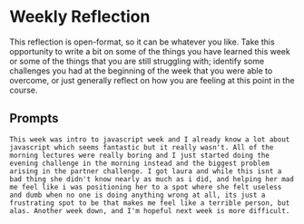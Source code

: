 # Weekly Reflection
This reflection is open-format, so it can be whatever you like. Take this opportunity to write a bit on some of the things you have learned this week or some of the things that you are still struggling with; identify some challenges you had at the beginning of the week that you were able to overcome, or just generally reflect on how you are feeling at this point in the course.

## Prompts
    This week was intro to javascript week and I already know a lot about javascript which seems fantastic but it really wasn't. All of the morning lectures were really boring and I just started doing the evening challenge in the morning instead and the biggest problem arising in the partner challenge. I got laura and while this isnt a bad thing she didn't know nearly as much as i did, and helping her mad me feel like i was positioning her to a spot where she felt useless and dumb when no one is doing anything wrong at all, its just a frustrating spot to be that makes me feel like a terrible person, but alas. Another week down, and I'm hopeful next week is more difficult.
